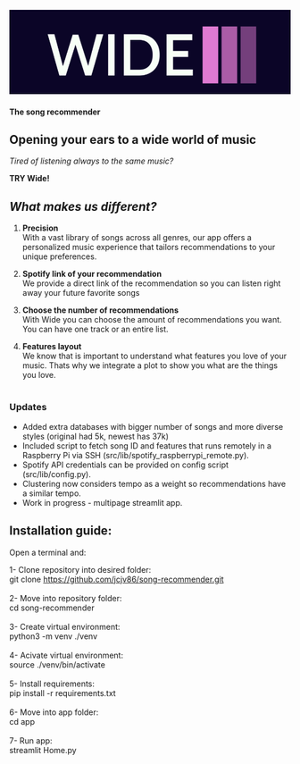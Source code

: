 ![Alt text](src/img/logo_back.png?raw=true "Title")

 #### The song recommender

## Opening your ears to a wide world of music

*Tired of listening always to the same music?*

**TRY Wide!**

## *What makes us different?*

1. **Precision**<br>
With a vast library of songs across all genres, our app offers a personalized music experience that tailors recommendations to your unique preferences.

2. **Spotify link of your recommendation**<br>
We provide a direct link of the recommendation so you can listen  right away your future favorite songs

3. **Choose the number of recommendations**<br>
With Wide you can choose the amount of recommendations you want. You can have one track or an entire list.

4. **Features layout**<br>
We know that is important to understand what features you love of your music. Thats why we integrate a plot to show you what are the things  you love.

#

### Updates

- Added extra databases with bigger number of songs and more diverse styles (original had 5k, newest has 37k)
- Included script to fetch song ID and features that runs remotely in a Raspberry Pi via SSH (src/lib/spotify_raspberrypi_remote.py).
- Spotify API credentials can be provided on config script (src/lib/config.py).
- Clustering now considers tempo as a weight so recommendations have a similar tempo.
- Work in progress - multipage streamlit app.

## Installation guide:

Open a terminal and:

1- Clone repository into desired folder: <br> git clone https://github.com/jcjv86/song-recommender.git<br><br>
2- Move into repository folder: <br> cd song-recommender<br><br>
3- Create virtual environment: <br> python3 -m venv ./venv<br><br>
4- Acivate virtual environment: <br> source ./venv/bin/activate<br><br>
5- Install requirements: <br> pip install -r requirements.txt<br><br>
6- Move into app folder: <br> cd app<br><br>
7- Run app: <br> streamlit Home.py
